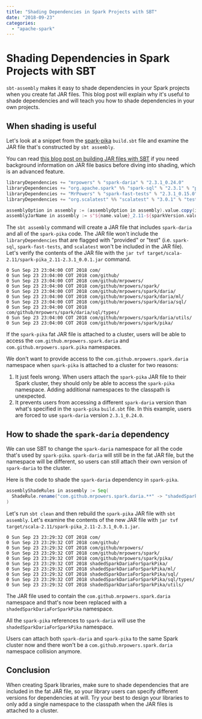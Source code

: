 ```yaml
---
title: "Shading Dependencies in Spark Projects with SBT"
date: "2018-09-23"
categories: 
  - "apache-spark"
---
```


# Shading Dependencies in Spark Projects with SBT

`sbt-assembly` makes it easy to shade dependencies in your Spark projects when you create fat JAR files. This blog post will explain why it's useful to shade dependencies and will teach you how to shade dependencies in your own projects.

## When shading is useful

Let's look at a snippet from the [spark-pika](https://github.com/MrPowers/spark-pika) `build.sbt` file and examine the JAR file that's constructed by `sbt assembly`.

You can read [this blog post on building JAR files with SBT](https://www.mungingdata.com/apache-spark/building-jar-files-with-sbt) if you need background information on JAR file basics before diving into shading, which is an advanced feature.

```scala
libraryDependencies += "mrpowers" % "spark-daria" % "2.3.1_0.24.0"
libraryDependencies += "org.apache.spark" %% "spark-sql" % "2.3.1" % "provided"
libraryDependencies += "MrPowers" % "spark-fast-tests" % "2.3.1_0.15.0" % "test"
libraryDependencies += "org.scalatest" %% "scalatest" % "3.0.1" % "test"

assemblyOption in assembly := (assemblyOption in assembly).value.copy(includeScala = false)
assemblyJarName in assembly := s"${name.value}_2.11-${sparkVersion.value}_${version.value}.jar"
```

The `sbt assembly` command will create a JAR file that includes `spark-daria` and all of the `spark-pika` code. The JAR file won't include the `libraryDependencies` that are flagged with "provided" or "test" (i.e. `spark-sql`, `spark-fast-tests`, and `scalatest` won't be included in the JAR file). Let's verify the contents of the JAR file with the `jar tvf target/scala-2.11/spark-pika_2.11-2.3.1_0.0.1.jar` command.

```
0 Sun Sep 23 23:04:00 COT 2018 com/
0 Sun Sep 23 23:04:00 COT 2018 com/github/
0 Sun Sep 23 23:04:00 COT 2018 com/github/mrpowers/
0 Sun Sep 23 23:04:00 COT 2018 com/github/mrpowers/spark/
0 Sun Sep 23 23:04:00 COT 2018 com/github/mrpowers/spark/daria/
0 Sun Sep 23 23:04:00 COT 2018 com/github/mrpowers/spark/daria/ml/
0 Sun Sep 23 23:04:00 COT 2018 com/github/mrpowers/spark/daria/sql/
0 Sun Sep 23 23:04:00 COT 2018 com/github/mrpowers/spark/daria/sql/types/
0 Sun Sep 23 23:04:00 COT 2018 com/github/mrpowers/spark/daria/utils/
0 Sun Sep 23 23:04:00 COT 2018 com/github/mrpowers/spark/pika/
```

If the `spark-pika` fat JAR file is attached to a cluster, users will be able to access the `com.github.mrpowers.spark.daria` and `com.github.mrpowers.spark.pika` namespaces.

We don't want to provide access to the `com.github.mrpowers.spark.daria` namespace when `spark-pika` is attached to a cluster for two reasons:

1. It just feels wrong. When users attach the `spark-pika` JAR file to their Spark cluster, they should only be able to access the `spark-pika` namespace. Adding additional namespaces to the classpath is unexpected.
2. It prevents users from accessing a different `spark-daria` version than what's specified in the `spark-pika` `build.sbt` file. In this example, users are forced to use `spark-daria` version `2.3.1_0.24.0`.

## How to shade the `spark-daria` dependency

We can use SBT to change the `spark-daria` namespace for all the code that's used by `spark-pika`. `spark-daria` will still be in the fat JAR file, but the namespace will be different, so users can still attach their own version of `spark-daria` to the cluster.

Here is the code to shade the `spark-daria` dependency in `spark-pika`.

```scala
assemblyShadeRules in assembly := Seq(
  ShadeRule.rename("com.github.mrpowers.spark.daria.**" -> "shadedSparkDariaForSparkPika.@1").inAll
)
```

Let's run `sbt clean` and then rebuild the `spark-pika` JAR file with `sbt assembly`. Let's examine the contents of the new JAR file with `jar tvf target/scala-2.11/spark-pika_2.11-2.3.1_0.0.1.jar`.

```
0 Sun Sep 23 23:29:32 COT 2018 com/
0 Sun Sep 23 23:29:32 COT 2018 com/github/
0 Sun Sep 23 23:29:32 COT 2018 com/github/mrpowers/
0 Sun Sep 23 23:29:32 COT 2018 com/github/mrpowers/spark/
0 Sun Sep 23 23:29:32 COT 2018 com/github/mrpowers/spark/pika/
0 Sun Sep 23 23:29:32 COT 2018 shadedSparkDariaForSparkPika/
0 Sun Sep 23 23:29:32 COT 2018 shadedSparkDariaForSparkPika/ml/
0 Sun Sep 23 23:29:32 COT 2018 shadedSparkDariaForSparkPika/sql/
0 Sun Sep 23 23:29:32 COT 2018 shadedSparkDariaForSparkPika/sql/types/
0 Sun Sep 23 23:29:32 COT 2018 shadedSparkDariaForSparkPika/utils/
```

The JAR file used to contain the `com.github.mrpowers.spark.daria` namespace and that's now been replaced with a `shadedSparkDariaForSparkPika` namespace.

All the `spark-pika` references to `spark-daria` will use the `shadedSparkDariaForSparkPika` namespace.

Users can attach both `spark-daria` and `spark-pika` to the same Spark cluster now and there won't be a `com.github.mrpowers.spark.daria` namespace collision anymore.

## Conclusion

When creating Spark libraries, make sure to shade dependencies that are included in the fat JAR file, so your library users can specify different versions for dependencies at will. Try your best to design your libraries to only add a single namespace to the classpath when the JAR files is attached to a cluster.
